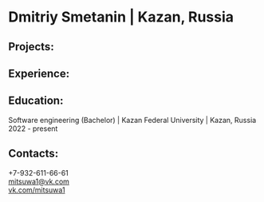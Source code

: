 # Dmitriy Smetanin  | Kazan, Russia 

## Projects:

## Experience:

## Education:
Software engineering (Bachelor) | Kazan Federal University | Kazan, Russia <br>
2022 - present

## Contacts:
<div>
+7-932-611-66-61  <br>
<a href="mailto:mitsuwa1@vk.com">mitsuwa1@vk.com</a>  <br>
<a href="https://vk.com/mitsuwa1">vk.com/mitsuwa1</a>
</div>
